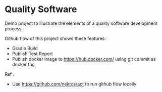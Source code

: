# Quality Software
Demo project to illustrate the elements of a quality software development process

Github flow of this project shows these features:
-   Gradle Build
-   Publish Test Report
-   Publish docker image to https://hub.docker.com/ using git commit as docker tag

Ref :
-   Use https://github.com/nektos/act to run github flow locally
